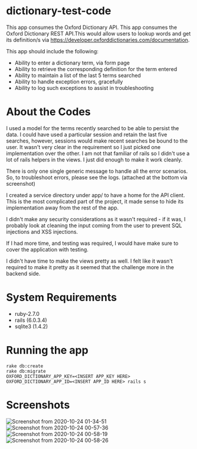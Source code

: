 # dictionary-test-code

This app consumes the Oxford Dictionary API.
This app consumes the Oxford Dictionary REST API.This would allow users to lookup words and get its definition/s via https://developer.oxforddictionaries.com/documentation.

This app should include the following:

* Ability to enter a dictionary term, via form page
* Ability to retrieve the corresponding definition for the term entered
* Ability to maintain a list of the last 5 terms searched
* Ability to handle exception errors, gracefully
* Ability to log such exceptions to assist in troubleshooting

# About the Codes
I used a model for the terms recently searched to be able to persist the data. I could have used a particular session and retain the last five searches, however, sessions would make recent searches be bound to the user. It wasn't very clear in the requirement so I just picked one implementation over the other. I am not that familiar of rails so I didn't use a lot of rails helpers in the views. I just did enough to make it work cleanly. 

There is only one single generic message to handle all the error scenarios. So, to troubleshoot errors, please see the logs. (attached at the bottom via screenshot)

I created a service directory under app/ to have a home for the API client. This is the most complicated part of the project, it made sense to hide its implementation away from the rest of the app.

I didn't make any security considerations as it wasn't required -  if it was, I probably look at cleaning the input coming from the user to prevent SQL injections and XSS injections.

If I had more time, and testing was required, I would have make sure to cover the application with testing. 

I didn't have time to make the views pretty as well. I felt like it wasn't required to make it pretty as it seemed that the challenge more in the backend side.

# System Requirements
* ruby-2.7.0
* rails (6.0.3.4)
* sqlite3 (1.4.2)

# Running the app
```
rake db:create
rake db:migrate
OXFORD_DICTIONARY_APP_KEY=<INSERT APP_KEY HERE> OXFORD_DICTIONARY_APP_ID=<INSERT APP_ID HERE> rails s

```
# Screenshots

![Screenshot from 2020-10-24 01-34-51](https://user-images.githubusercontent.com/26676486/97069060-3ea44800-159b-11eb-88f0-4913f0d865cd.png)
![Screenshot from 2020-10-24 00-57-36](https://user-images.githubusercontent.com/26676486/97068989-a6a65e80-159a-11eb-9441-addc2d935117.png)
![Screenshot from 2020-10-24 00-58-19](https://user-images.githubusercontent.com/26676486/97069031-06046e80-159b-11eb-8ca2-5c4ac43ef829.png)
![Screenshot from 2020-10-24 00-58-26](https://user-images.githubusercontent.com/26676486/97069055-292f1e00-159b-11eb-9a26-6a772d15cade.png)


